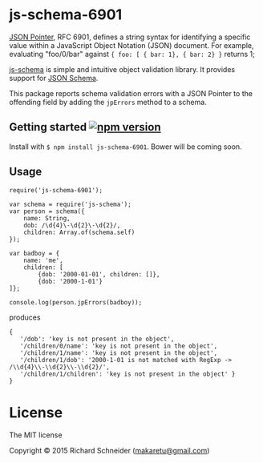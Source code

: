 # js-schema-6901

[JSON Pointer](http://www.rfc-base.org/txt/rfc-6901.txt), RFC 6901, defines a string syntax for identifying a specific value within a JavaScript Object Notation (JSON) document.  For example, evaluating "foo/0/bar" against `{ foo: [ { bar: 1}, { bar: 2} }` returns 1;

[js-schema](https://www.npmjs.com/package/js-schema) is simple and intuitive object validation library.  It provides support for [JSON Schema](http://json-schema.org/).

This package reports schema validation errors with a JSON Pointer to the offending field by adding the `jpErrors` method to a schema.

## Getting started [![npm version](https://badge.fury.io/js/js-schema-6901.svg)](https://badge.fury.io/js/js-schema-6901)

Install with `$ npm install js-schema-6901`.  Bower will be coming soon.

## Usage

````
require('js-schema-6901');

var schema = require('js-schema');
var person = schema({
    name: String,
    dob: /\d{4}\-\d{2}\-\d{2}/,
    children: Array.of(schema.self)
});

var badboy = {
    name: 'me', 
    children: [
        {dob: '2000-01-01', children: []}, 
		{dob: '2000-1-01'}
]};

console.log(person.jpErrors(badboy));
````

produces

````
{ 
   '/dob': 'key is not present in the object',
   '/children/0/name': 'key is not present in the object',
   '/children/1/name': 'key is not present in the object',
   '/children/1/dob': '2000-1-01 is not matched with RegExp -> /\\d{4}\\-\\d{2}\\-\\d{2}/',
   '/children/1/children': 'key is not present in the object' }
}
````

# License
The MIT license

Copyright © 2015 Richard Schneider (makaretu@gmail.com)
